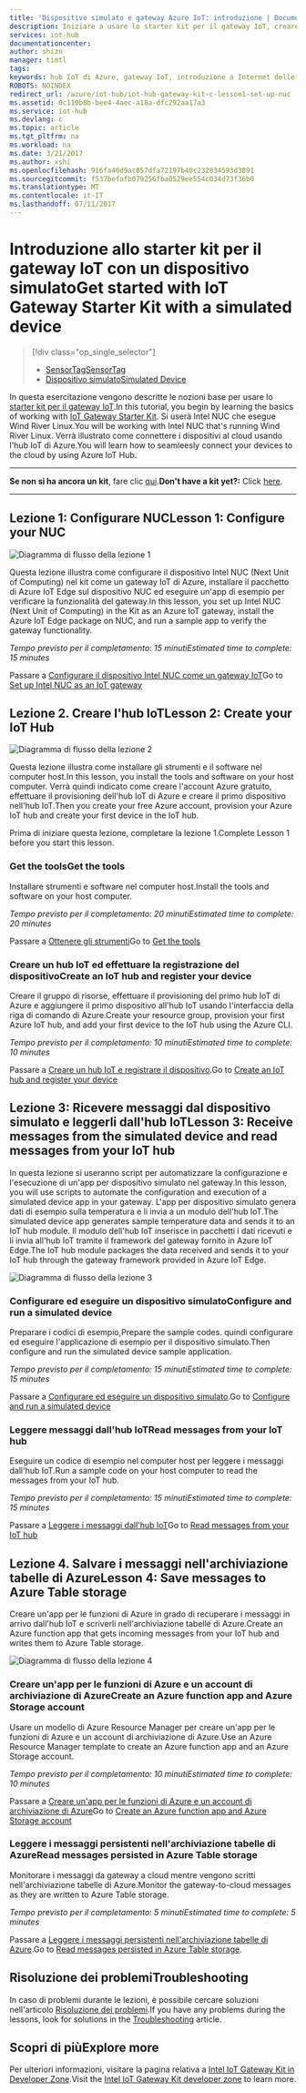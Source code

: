 ```yaml
---
title: 'Dispositivo simulato e gateway Azure IoT: introduzione | Documentazione Microsoft'
description: Iniziare a usare lo starter kit per il gateway IoT, creare l'hub IoT di Azure e connettere il gateway all'hub IoT
services: iot-hub
documentationcenter: 
author: shizn
manager: timtl
tags: 
keywords: hub IoT di Azure, gateway IoT, introduzione a Internet delle cose, toolkit IoT
ROBOTS: NOINDEX
redirect_url: /azure/iot-hub/iot-hub-gateway-kit-c-lesson1-set-up-nuc
ms.assetid: 0c110b8b-bee4-4aec-a18a-dfc292aa17a3
ms.service: iot-hub
ms.devlang: c
ms.topic: article
ms.tgt_pltfrm: na
ms.workload: na
ms.date: 3/21/2017
ms.author: xshi
ms.openlocfilehash: 916fa40d9ac857dfa72197b40c232834593d3891
ms.sourcegitcommit: f537befafb079256fba0529ee554c034d73f36b0
ms.translationtype: MT
ms.contentlocale: it-IT
ms.lasthandoff: 07/11/2017
---
```

# <a name="get-started-with-iot-gateway-starter-kit-with-a-simulated-device"></a><span data-ttu-id="5792a-104">Introduzione allo starter kit per il gateway IoT con un dispositivo simulato</span><span class="sxs-lookup"><span data-stu-id="5792a-104">Get started with IoT Gateway Starter Kit with a simulated device</span></span>

> [!div class="op_single_selector"]
> * [<span data-ttu-id="5792a-105">SensorTag</span><span class="sxs-lookup"><span data-stu-id="5792a-105">SensorTag</span></span>](iot-hub-gateway-kit-c-get-started.md)
> * [<span data-ttu-id="5792a-106">Dispositivo simulato</span><span class="sxs-lookup"><span data-stu-id="5792a-106">Simulated Device</span></span>](iot-hub-gateway-kit-c-sim-get-started.md)

<span data-ttu-id="5792a-107">In questa esercitazione vengono descritte le nozioni base per usare lo [starter kit per il gateway IoT](https://aka.ms/gateway-kit).</span><span class="sxs-lookup"><span data-stu-id="5792a-107">In this tutorial, you begin by learning the basics of working with [IoT Gateway Starter Kit](https://aka.ms/gateway-kit).</span></span> <span data-ttu-id="5792a-108">Si userà Intel NUC che esegue Wind River Linux.</span><span class="sxs-lookup"><span data-stu-id="5792a-108">You will be working with Intel NUC that's running Wind River Linux.</span></span> <span data-ttu-id="5792a-109">Verrà illustrato come connettere i dispositivi al cloud usando l'hub IoT di Azure.</span><span class="sxs-lookup"><span data-stu-id="5792a-109">You will learn how to seamleesly connect your devices to the cloud by using Azure IoT Hub.</span></span>

***
<span data-ttu-id="5792a-110">**Se non si ha ancora un kit**, fare clic [qui](https://aka.ms/gateway-kit).</span><span class="sxs-lookup"><span data-stu-id="5792a-110">**Don't have a kit yet?:** Click [here](https://aka.ms/gateway-kit).</span></span>
***

## <a name="lesson-1-configure-your-nuc"></a><span data-ttu-id="5792a-111">Lezione 1: Configurare NUC</span><span class="sxs-lookup"><span data-stu-id="5792a-111">Lesson 1: Configure your NUC</span></span>
![Diagramma di flusso della lezione 1](media/iot-hub-gateway-kit-lessons/e2e-sim-Lesson1.png)

<span data-ttu-id="5792a-113">Questa lezione illustra come configurare il dispositivo Intel NUC (Next Unit of Computing) nel kit come un gateway IoT di Azure, installare il pacchetto di Azure IoT Edge sul dispositivo NUC ed eseguire un'app di esempio per verificare la funzionalità del gateway.</span><span class="sxs-lookup"><span data-stu-id="5792a-113">In this lesson, you set up Intel NUC (Next Unit of Computing) in the Kit as an Azure IoT gateway, install the Azure IoT Edge package on NUC, and run a sample app to verify the gateway functionality.</span></span>

<span data-ttu-id="5792a-114">*Tempo previsto per il completamento: 15 minuti*</span><span class="sxs-lookup"><span data-stu-id="5792a-114">*Estimated time to complete: 15 minutes*</span></span>

<span data-ttu-id="5792a-115">Passare a [Configurare il dispositivo Intel NUC come un gateway IoT](iot-hub-gateway-kit-c-sim-lesson1-set-up-nuc.md)</span><span class="sxs-lookup"><span data-stu-id="5792a-115">Go to [Set up Intel NUC as an IoT gateway](iot-hub-gateway-kit-c-sim-lesson1-set-up-nuc.md)</span></span>

## <a name="lesson-2-create-your-iot-hub"></a><span data-ttu-id="5792a-116">Lezione 2. Creare l'hub IoT</span><span class="sxs-lookup"><span data-stu-id="5792a-116">Lesson 2: Create your IoT Hub</span></span>
![Diagramma di flusso della lezione 2](media/iot-hub-gateway-kit-lessons/e2e-sim-Lesson2.png)

<span data-ttu-id="5792a-118">Questa lezione illustra come installare gli strumenti e il software nel computer host.</span><span class="sxs-lookup"><span data-stu-id="5792a-118">In this lesson, you install the tools and software on your host computer.</span></span> <span data-ttu-id="5792a-119">Verrà quindi indicato come creare l'account Azure gratuito, effettuare il provisioning dell'hub IoT di Azure e creare il primo dispositivo nell'hub IoT.</span><span class="sxs-lookup"><span data-stu-id="5792a-119">Then you create your free Azure account, provision your Azure IoT hub and create your first device in the IoT hub.</span></span>

<span data-ttu-id="5792a-120">Prima di iniziare questa lezione, completare la lezione 1.</span><span class="sxs-lookup"><span data-stu-id="5792a-120">Complete Lesson 1 before you start this lesson.</span></span>

### <a name="get-the-tools"></a><span data-ttu-id="5792a-121">Get the tools</span><span class="sxs-lookup"><span data-stu-id="5792a-121">Get the tools</span></span>
<span data-ttu-id="5792a-122">Installare strumenti e software nel computer host.</span><span class="sxs-lookup"><span data-stu-id="5792a-122">Install the tools and software on your host computer.</span></span>

<span data-ttu-id="5792a-123">*Tempo previsto per il completamento: 20 minuti*</span><span class="sxs-lookup"><span data-stu-id="5792a-123">*Estimated time to complete: 20 minutes*</span></span>

<span data-ttu-id="5792a-124">Passare a [Ottenere gli strumenti](iot-hub-gateway-kit-c-sim-lesson2-get-the-tools-win32.md)</span><span class="sxs-lookup"><span data-stu-id="5792a-124">Go to [Get the tools](iot-hub-gateway-kit-c-sim-lesson2-get-the-tools-win32.md)</span></span>

### <a name="create-an-iot-hub-and-register-your-device"></a><span data-ttu-id="5792a-125">Creare un hub IoT ed effettuare la registrazione del dispositivo</span><span class="sxs-lookup"><span data-stu-id="5792a-125">Create an IoT hub and register your device</span></span>
<span data-ttu-id="5792a-126">Creare il gruppo di risorse, effettuare il provisioning del primo hub IoT di Azure e aggiungere il primo dispositivo all'hub IoT usando l'interfaccia della riga di comando di Azure.</span><span class="sxs-lookup"><span data-stu-id="5792a-126">Create your resource group, provision your first Azure IoT hub, and add your first device to the IoT hub using the Azure CLI.</span></span>

<span data-ttu-id="5792a-127">*Tempo previsto per il completamento: 10 minuti*</span><span class="sxs-lookup"><span data-stu-id="5792a-127">*Estimated time to complete: 10 minutes*</span></span>

<span data-ttu-id="5792a-128">Passare a [Creare un hub IoT e registrare il dispositivo](iot-hub-gateway-kit-c-sim-lesson2-register-device.md).</span><span class="sxs-lookup"><span data-stu-id="5792a-128">Go to [Create an IoT hub and register your device](iot-hub-gateway-kit-c-sim-lesson2-register-device.md)</span></span>

## <a name="lesson-3-receive-messages-from-the-simulated-device-and-read-messages-from-your-iot-hub"></a><span data-ttu-id="5792a-129">Lezione 3: Ricevere messaggi dal dispositivo simulato e leggerli dall'hub IoT</span><span class="sxs-lookup"><span data-stu-id="5792a-129">Lesson 3: Receive messages from the simulated device and read messages from your IoT hub</span></span>
<span data-ttu-id="5792a-130">In questa lezione si useranno script per automatizzare la configurazione e l'esecuzione di un'app per dispositivo simulato nel gateway.</span><span class="sxs-lookup"><span data-stu-id="5792a-130">In this lesson, you will use scripts to automate the configuration and execution of a simulated device app in your gateway.</span></span> <span data-ttu-id="5792a-131">L'app per dispositivo simulato genera dati di esempio sulla temperatura e li invia a un modulo dell'hub IoT.</span><span class="sxs-lookup"><span data-stu-id="5792a-131">The simulated device app generates sample temperature data and sends it to an IoT hub module.</span></span> <span data-ttu-id="5792a-132">Il modulo dell'hub IoT inserisce in pacchetti i dati ricevuti e li invia all'hub IoT tramite il framework del gateway fornito in Azure IoT Edge.</span><span class="sxs-lookup"><span data-stu-id="5792a-132">The IoT hub module packages the data received and sends it to your IoT hub through the gateway framework provided in Azure IoT Edge.</span></span>

![Diagramma di flusso della lezione 3](media/iot-hub-gateway-kit-lessons/e2e-sim-Lesson3.png)

### <a name="configure-and-run-a-simulated-device"></a><span data-ttu-id="5792a-134">Configurare ed eseguire un dispositivo simulato</span><span class="sxs-lookup"><span data-stu-id="5792a-134">Configure and run a simulated device</span></span>
<span data-ttu-id="5792a-135">Preparare i codici di esempio,</span><span class="sxs-lookup"><span data-stu-id="5792a-135">Prepare the sample codes.</span></span> <span data-ttu-id="5792a-136">quindi configurare ed eseguire l'applicazione di esempio per il dispositivo simulato.</span><span class="sxs-lookup"><span data-stu-id="5792a-136">Then configure and run the simulated device sample application.</span></span>

<span data-ttu-id="5792a-137">*Tempo previsto per il completamento: 15 minuti*</span><span class="sxs-lookup"><span data-stu-id="5792a-137">*Estimated time to complete: 15 minutes*</span></span>

<span data-ttu-id="5792a-138">Passare a [Configurare ed eseguire un dispositivo simulato](iot-hub-gateway-kit-c-sim-lesson3-configure-simulated-device-app.md).</span><span class="sxs-lookup"><span data-stu-id="5792a-138">Go to [Configure and run a simulated device](iot-hub-gateway-kit-c-sim-lesson3-configure-simulated-device-app.md)</span></span>

### <a name="read-messages-from-your-iot-hub"></a><span data-ttu-id="5792a-139">Leggere messaggi dall'hub IoT</span><span class="sxs-lookup"><span data-stu-id="5792a-139">Read messages from your IoT hub</span></span>
<span data-ttu-id="5792a-140">Eseguire un codice di esempio nel computer host per leggere i messaggi dall'hub IoT.</span><span class="sxs-lookup"><span data-stu-id="5792a-140">Run a sample code on your host computer to read the messages from your IoT hub.</span></span>

<span data-ttu-id="5792a-141">*Tempo previsto per il completamento: 15 minuti*</span><span class="sxs-lookup"><span data-stu-id="5792a-141">*Estimated time to complete: 15 minutes*</span></span>

<span data-ttu-id="5792a-142">Passare a [Leggere i messaggi dall'hub IoT](iot-hub-gateway-kit-c-sim-lesson3-read-messages-from-hub.md)</span><span class="sxs-lookup"><span data-stu-id="5792a-142">Go to [Read messages from your IoT hub](iot-hub-gateway-kit-c-sim-lesson3-read-messages-from-hub.md)</span></span>

## <a name="lesson-4-save-messages-to-azure-table-storage"></a><span data-ttu-id="5792a-143">Lezione 4. Salvare i messaggi nell'archiviazione tabelle di Azure</span><span class="sxs-lookup"><span data-stu-id="5792a-143">Lesson 4: Save messages to Azure Table storage</span></span>
<span data-ttu-id="5792a-144">Creare un'app per le funzioni di Azure in grado di recuperare i messaggi in arrivo dall'hub IoT e scriverli nell'archiviazione tabelle di Azure.</span><span class="sxs-lookup"><span data-stu-id="5792a-144">Create an Azure function app that gets incoming messages from your IoT hub and writes them to Azure Table storage.</span></span>

![Diagramma di flusso della lezione 4](media/iot-hub-gateway-kit-lessons/e2e-sim-Lesson4.png)

### <a name="create-an-azure-function-app-and-azure-storage-account"></a><span data-ttu-id="5792a-146">Creare un'app per le funzioni di Azure e un account di archiviazione di Azure</span><span class="sxs-lookup"><span data-stu-id="5792a-146">Create an Azure function app and Azure Storage account</span></span>
<span data-ttu-id="5792a-147">Usare un modello di Azure Resource Manager per creare un'app per le funzioni di Azure e un account di archiviazione di Azure.</span><span class="sxs-lookup"><span data-stu-id="5792a-147">Use an Azure Resource Manager template to create an Azure function app and an Azure Storage account.</span></span>

<span data-ttu-id="5792a-148">*Tempo previsto per il completamento: 10 minuti*</span><span class="sxs-lookup"><span data-stu-id="5792a-148">*Estimated time to complete: 10 minutes*</span></span>

<span data-ttu-id="5792a-149">Passare a [Creare un'app per le funzioni di Azure e un account di archiviazione di Azure](iot-hub-gateway-kit-c-sim-lesson4-deploy-resource-manager-template.md)</span><span class="sxs-lookup"><span data-stu-id="5792a-149">Go to [Create an Azure function app and Azure Storage account](iot-hub-gateway-kit-c-sim-lesson4-deploy-resource-manager-template.md)</span></span>

### <a name="read-messages-persisted-in-azure-table-storage"></a><span data-ttu-id="5792a-150">Leggere i messaggi persistenti nell'archiviazione tabelle di Azure</span><span class="sxs-lookup"><span data-stu-id="5792a-150">Read messages persisted in Azure Table storage</span></span>
<span data-ttu-id="5792a-151">Monitorare i messaggi da gateway a cloud mentre vengono scritti nell'archiviazione tabelle di Azure.</span><span class="sxs-lookup"><span data-stu-id="5792a-151">Monitor the gateway-to-cloud messages as they are written to Azure Table storage.</span></span>

<span data-ttu-id="5792a-152">*Tempo previsto per il completamento: 5 minuti*</span><span class="sxs-lookup"><span data-stu-id="5792a-152">*Estimated time to complete: 5 minutes*</span></span>

<span data-ttu-id="5792a-153">Passare a [Leggere i messaggi persistenti nell'archiviazione tabelle di Azure](iot-hub-gateway-kit-c-sim-lesson4-read-table-storage.md).</span><span class="sxs-lookup"><span data-stu-id="5792a-153">Go to [Read messages persisted in Azure Table storage](iot-hub-gateway-kit-c-sim-lesson4-read-table-storage.md).</span></span>

## <a name="troubleshooting"></a><span data-ttu-id="5792a-154">Risoluzione dei problemi</span><span class="sxs-lookup"><span data-stu-id="5792a-154">Troubleshooting</span></span>
<span data-ttu-id="5792a-155">In caso di problemi durante le lezioni, è possibile cercare soluzioni nell'articolo [Risoluzione dei problemi](iot-hub-gateway-kit-c-sim-troubleshooting.md).</span><span class="sxs-lookup"><span data-stu-id="5792a-155">If you have any problems during the lessons, look for solutions in the [Troubleshooting](iot-hub-gateway-kit-c-sim-troubleshooting.md) article.</span></span>

## <a name="explore-more"></a><span data-ttu-id="5792a-156">Scopri di più</span><span class="sxs-lookup"><span data-stu-id="5792a-156">Explore more</span></span>
<span data-ttu-id="5792a-157">Per ulteriori informazioni, visitare la pagina relativa a [Intel IoT Gateway Kit in Developer Zone](https://software.intel.com/en-us/iot/hardware/gateways/dev-kit).</span><span class="sxs-lookup"><span data-stu-id="5792a-157">Visit the [Intel IoT Gateway Kit developer zone](https://software.intel.com/en-us/iot/hardware/gateways/dev-kit) to learn more.</span></span>